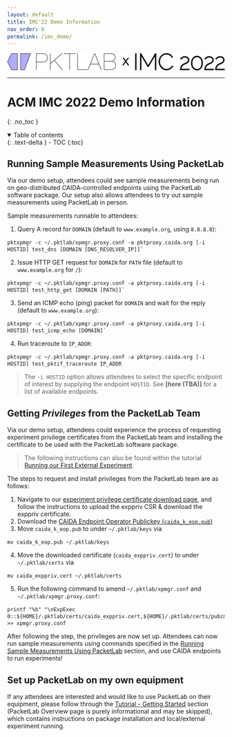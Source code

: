 ```yaml
---
layout: default
title: IMC'22 Demo Information
nav_order: 6
permalink: /imc_demo/
---
```


![PKTLABxIMC](/assets/images/pktlab_logo_imc.png)

---

# ACM IMC 2022 Demo Information
{: .no_toc }

<details open markdown="block">
  <summary>
    Table of contents
  </summary>
  {: .text-delta }
- TOC
{:toc}
</details>

## Running Sample Measurements Using PacketLab
Via our demo setup, attendees could see sample measurements being run on geo-distributed CAIDA-controlled endpoints using the PacketLab software package. Our setup also allows attendees to try out sample measurements using PacketLab in person.

Sample measurements runnable to attendees:
1. Query A record for `DOMAIN` (default to `www.example.org`, using `8.8.8.8`):
```
pktxpmgr -c ~/.pktlab/xpmgr.proxy.conf -a pktproxy.caida.org [-i HOSTID] test_dns [DOMAIN [DNS_RESOLVER_IP]]`
```
2. Issue HTTP GET request for `DOMAIN` for `PATH` file (default to `www.example.org` for `/`):
```
pktxpmgr -c ~/.pktlab/xpmgr.proxy.conf -a pktproxy.caida.org [-i HOSTID] test_http_get [DOMAIN [PATH]]`
```
3. Send an ICMP echo (ping) packet for `DOMAIN` and wait for the reply (default to `www.example.org`):
```
pktxpmgr -c ~/.pktlab/xpmgr.proxy.conf -a pktproxy.caida.org [-i HOSTID] test_icmp_echo [DOMAIN]`
```
4. Run traceroute to `IP_ADDR`:
```
pktxpmgr -c ~/.pktlab/xpmgr.proxy.conf -a pktproxy.caida.org [-i HOSTID] test_pktif_traceroute IP_ADDR
```
> The `-i HOSTID` option allows attendees to select the specific endpoint of interest by supplying the endpoint `HOSTID`. See **[here (TBA)]** for a list of available endpoints.

## Getting *Privileges* from the PacketLab Team
Via our demo setup, attendees could experience the process of requesting experiment privilege certificates from the PacketLab team and installing the certificate to be used with the PacketLab software package.
> The following instructions can also be found within the tutorial [Running our First External Experiment](/tutorial/first_run_external).

The steps to request and install privileges from the PacketLab team are as follows:
1. Navigate to our [experiment privilege certificate download page](http://riverrun.sprai.org:5000/), and follow the instructions to upload the exppriv CSR & download the exppriv certificate.
2. Download the [CAIDA Endpoint Operator Publickey (`caida_k_eop.pub`)](/assets/caida_k_eop.pub)
3. Move `caida_k_eop.pub` to under `~/.pktlab/keys` via
```
mv caida_k_eop.pub ~/.pktlab/keys
```
4. Move the downloaded certificate (`caida_exppriv.cert`) to under `~/.pktlab/certs` via
```
mv caida_exppriv.cert ~/.pktlab/certs
```
5. Run the following command to amend `~/.pktlab/xpmgr.conf` and `~/.pktlab/xpmgr.proxy.conf`:
```
printf "%b" "\nExpExec 0::${HOME}/.pktlab/certs/caida_exppriv.cert,${HOME}/.pktlab/certs/pubcmd_exper_xc.cert:${HOME}/.pktlab/keys/caida_k_eop.pub::\n" >> xpmgr.proxy.conf
```

After following the step, the privileges are now set up. Attendees can now run sample measurements using commands specified in the [Running Sample Measurements Using PacketLab](#running-sample-measurements-using-packetlab) section, and use CAIDA endpoints to run experiments!

## Set up PacketLab on my own equipment
If any attendees are interested and would like to use PacketLab on their equipment, please follow through the [Tutorial - Getting Started](/tutorial#getting-started) section (PacketLab Overview page is purely informational and may be skipped), which contains instructions on package installation and local/external experiment running.